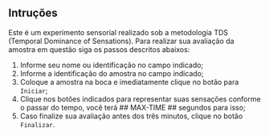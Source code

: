 ## Intruções ##

Este é um experimento sensorial realizado sob a metodologia TDS
(Temporal Dominance of Sensations). Para realizar sua avaliação da
amostra em questão siga os passos descritos abaixos:

1. Informe seu nome ou identificação no campo indicado;
1. Informe a identificação do amostra no campo indicado;
1. Coloque a amostra na boca e imediatamente clique no botão para
   `Iniciar`;
1. Clique nos botões indicados para representar suas sensações conforme
   o passar do tempo, você terá ## MAX-TIME ## segundos para isso;
1. Caso finalize sua avaliação antes dos três minutos, clique no botão
   `Finalizar`.
